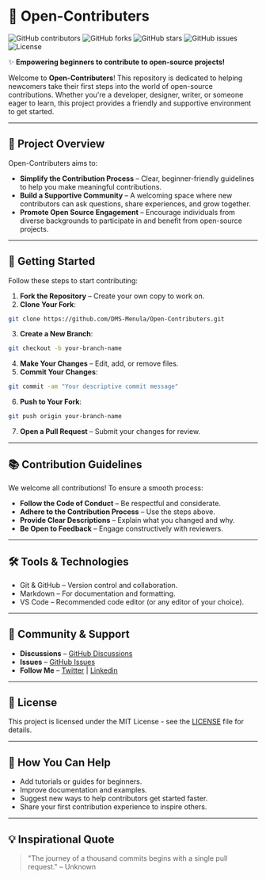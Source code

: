 # 🌟 Open-Contributers

![GitHub contributors](https://img.shields.io/github/contributors/DMS-Menula/Open-Contributers?color=brightgreen)
![GitHub forks](https://img.shields.io/github/forks/DMS-Menula/Open-Contributers?color=blue)
![GitHub stars](https://img.shields.io/github/stars/DMS-Menula/Open-Contributers?color=yellow)
![GitHub issues](https://img.shields.io/github/issues/DMS-Menula/Open-Contributers?color=red)
![License](https://img.shields.io/github/license/DMS-Menula/Open-Contributers?color=orange)

✨ **Empowering beginners to contribute to open-source projects!**

Welcome to **Open-Contributers**! This repository is dedicated to helping newcomers take their first steps into the world of open-source contributions. Whether you're a developer, designer, writer, or someone eager to learn, this project provides a friendly and supportive environment to get started.

---

## 🚀 Project Overview

Open-Contributers aims to:

- **Simplify the Contribution Process** – Clear, beginner-friendly guidelines to help you make meaningful contributions.
- **Build a Supportive Community** – A welcoming space where new contributors can ask questions, share experiences, and grow together.
- **Promote Open Source Engagement** – Encourage individuals from diverse backgrounds to participate in and benefit from open-source projects.

---

## 🧭 Getting Started

Follow these steps to start contributing:

1. **Fork the Repository** – Create your own copy to work on.
2. **Clone Your Fork**:

```bash
git clone https://github.com/DMS-Menula/Open-Contributers.git
````

3. **Create a New Branch**:

```bash
git checkout -b your-branch-name
```

4. **Make Your Changes** – Edit, add, or remove files.
5. **Commit Your Changes**:

```bash
git commit -am "Your descriptive commit message"
```

6. **Push to Your Fork**:

```bash
git push origin your-branch-name
```

7. **Open a Pull Request** – Submit your changes for review.

---

## 📚 Contribution Guidelines

We welcome all contributions! To ensure a smooth process:

* **Follow the Code of Conduct** – Be respectful and considerate.
* **Adhere to the Contribution Process** – Use the steps above.
* **Provide Clear Descriptions** – Explain what you changed and why.
* **Be Open to Feedback** – Engage constructively with reviewers.

---

## 🛠️ Tools & Technologies

* Git & GitHub – Version control and collaboration.
* Markdown – For documentation and formatting.
* VS Code – Recommended code editor (or any editor of your choice).

---

## 🤝 Community & Support

* **Discussions** – [GitHub Discussions](https://github.com/Open-Contributers/Open-Contributers/discussions)
* **Issues** – [GitHub Issues](https://github.com/Open-Contributers/Open-Contributers/issues)
* **Follow Me** – [Twitter](https://twitter.com/dmsmenula)     |    [Linkedin](https://www.linkedin.com/in/dmsmenula/)

---

## 📄 License

This project is licensed under the MIT License - see the [LICENSE](https://github.com/DMS-Menula/Open-Contributers/blob/main/LICENSE) file for details.

---

## 🌟 How You Can Help

* Add tutorials or guides for beginners.
* Improve documentation and examples.
* Suggest new ways to help contributors get started faster.
* Share your first contribution experience to inspire others.

---

## 💡 Inspirational Quote

> "The journey of a thousand commits begins with a single pull request." – Unknown

````

